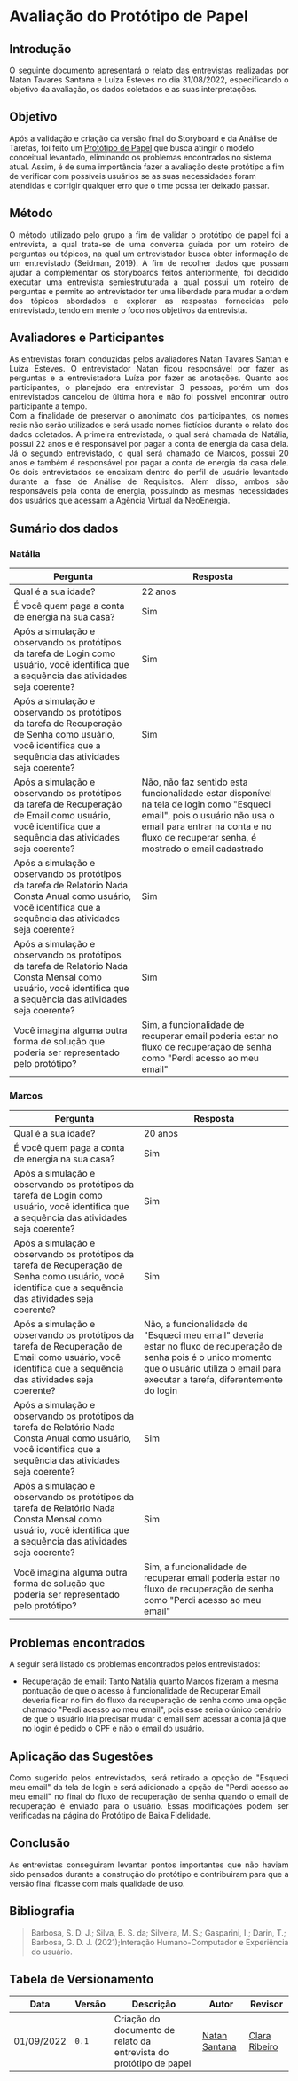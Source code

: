 # Avaliação do Protótipo de Papel

## Introdução

<div style="text-align: justify">

O seguinte documento apresentará o relato das entrevistas realizadas por Natan Tavares Santana e Luíza Esteves no dia 31/08/2022, especificando o objetivo da avaliação, os dados coletados e as suas interpretações.
</div>

## Objetivo

Após a validação e criação da versão final do Storyboard e da Análise de Tarefas, foi feito um [Protótipo de Papel](./prototipo.md) que busca atingir o modelo conceitual levantado, eliminando os problemas encontrados no sistema atual. Assim, é de suma importância fazer a avaliação deste protótipo a fim de verificar com possíveis usuários se as suas necessidades foram atendidas e corrigir qualquer erro que o time possa ter deixado passar. 

## Método

<div style="text-align: justify">
O método utilizado pelo grupo a fim de validar o protótipo de papel foi a entrevista, a qual trata-se de uma conversa guiada por um roteiro de perguntas ou tópicos, na qual um entrevistador busca obter informação de um entrevistado (Seidman, 2019). A fim de recolher dados que possam ajudar a complementar os storyboards feitos anteriormente, foi decidido executar uma entrevista semiestruturada a qual possui um roteiro de perguntas e permite ao entrevistador ter uma liberdade para mudar a ordem dos tópicos abordados e explorar as respostas fornecidas pelo entrevistado, tendo em mente o foco nos objetivos da entrevista.
</div>

## Avaliadores e Participantes

<div style="text-align: justify">
As entrevistas foram conduzidas pelos avaliadores Natan Tavares Santan e Luíza Esteves. O entrevistador Natan ficou responsável por fazer as perguntas e a entrevistadora Luíza por fazer as anotações. Quanto aos participantes, o planejado era entrevistar 3 pessoas, porém um dos entrevistados cancelou de última hora e não foi possível encontrar outro participante a tempo.
</div>
<div style="text-align: justify">
Com a finalidade de preservar o anonimato dos participantes, os nomes reais não serão utilizados e será usado nomes fictícios durante o relato dos dados coletados. A primeira entrevistada, o qual será chamada de Natália, possui 22 anos e é responsável por pagar a conta de energia da casa dela. Já o segundo entrevistado, o qual será chamado de Marcos, possui 20 anos e também é responsável por pagar a conta de energia da casa dele. Os dois entrevistados se encaixam dentro do perfil de usuário levantado durante a fase de Análise de Requisitos. Além disso, ambos são responsáveis pela conta de energia, possuindo as mesmas necessidades dos usuários que acessam a Agência Virtual da NeoEnergia.
</div>

## Sumário dos dados

### Natália

| Pergunta | Resposta |
| ---- | ------ | 
|  Qual é a sua idade? | 22 anos  | 
|  É você quem paga a conta de energia na sua casa? | Sim  |
|  Após a simulação e observando os protótipos da tarefa de Login como usuário, você identifica que a sequência das atividades seja coerente? | Sim |
|  Após a simulação e observando os protótipos da tarefa de Recuperação de Senha como usuário, você identifica que a sequência das atividades seja coerente? | Sim |
|  Após a simulação e observando os protótipos da tarefa de Recuperação de Email como usuário, você identifica que a sequência das atividades seja coerente? | Não, não faz sentido esta funcionalidade estar disponível na tela de login como "Esqueci email", pois o usuário não usa o email para entrar na conta e no fluxo de recuperar senha, é mostrado o email cadastrado |
|  Após a simulação e observando os protótipos da tarefa de Relatório Nada Consta Anual como usuário, você identifica que a sequência das atividades seja coerente? | Sim |
|  Após a simulação e observando os protótipos da tarefa de Relatório Nada Consta Mensal como usuário, você identifica que a sequência das atividades seja coerente? | Sim |
|  Você imagina alguma outra forma de solução que poderia ser representado pelo protótipo? | Sim, a funcionalidade de recuperar email poderia estar no fluxo de recuperação de senha como "Perdi acesso ao meu email" |

### Marcos

| Pergunta | Resposta |
| ---- | ------ | 
|  Qual é a sua idade? | 20 anos  | 
|  É você quem paga a conta de energia na sua casa? | Sim  |
|  Após a simulação e observando os protótipos da tarefa de Login como usuário, você identifica que a sequência das atividades seja coerente? | Sim |
|  Após a simulação e observando os protótipos da tarefa de Recuperação de Senha como usuário, você identifica que a sequência das atividades seja coerente? | Sim |
|  Após a simulação e observando os protótipos da tarefa de Recuperação de Email como usuário, você identifica que a sequência das atividades seja coerente? | Não, a funcionalidade de "Esqueci meu email" deveria estar no fluxo de recuperação de senha pois é o unico momento que o usuário utiliza o email para executar a tarefa, diferentemente do login |
|  Após a simulação e observando os protótipos da tarefa de Relatório Nada Consta Anual como usuário, você identifica que a sequência das atividades seja coerente? | Sim |
|  Após a simulação e observando os protótipos da tarefa de Relatório Nada Consta Mensal como usuário, você identifica que a sequência das atividades seja coerente? | Sim |
|  Você imagina alguma outra forma de solução que poderia ser representado pelo protótipo? | Sim, a funcionalidade de recuperar email poderia estar no fluxo de recuperação de senha como "Perdi acesso ao meu email" |

## Problemas encontrados

<div style="text-align: justify">
A seguir será listado os problemas encontrados pelos entrevistados:
</div>

- Recuperação de email: Tanto Natália quanto Marcos fizeram a mesma pontuação de que o acesso à funcionalidade de Recuperar Email deveria ficar no fim do fluxo da recuperação de senha como uma opção chamado "Perdi acesso ao meu email", pois esse seria o único cenário de que o usuário iria precisar mudar o email sem acessar a conta já que no login é pedido o CPF e não o email do usuário.


## Aplicação das Sugestões

<div style="text-align: justify">
Como sugerido pelos entrevistados, será retirado a opçção de "Esqueci meu email" da tela de login e será adicionado a opção de "Perdi acesso ao meu email" no final do fluxo de recuperação de senha quando o email de recuperação é enviado para o usuário. Essas modificações podem ser verificadas na página do Protótipo de Baixa Fidelidade.
</div>


## Conclusão

<div style="text-align: justify">
As entrevistas conseguiram levantar pontos importantes que não haviam sido pensados durante a construção do protótipo e contribuiram para que a versão final ficasse com mais qualidade de uso.
</div>

## Bibliografia
> Barbosa, S. D. J.; Silva, B. S. da; Silveira, M. S.; Gasparini, I.; Darin, T.; Barbosa, G. D. J. (2021);Interação Humano-Computador e Experiência do usuário.

## Tabela de Versionamento

| Data | Versão | Descrição | Autor | Revisor |
| ---- | ------ | --------- | ----- | ------- |
| 01/09/2022 | `0.1`  | Criação do documento de relato da entrevista do protótipo de papel | [Natan Santana](https://github.com/Neitan2001) | [Clara Ribeiro](https://github.com/clara-ribeiro) |